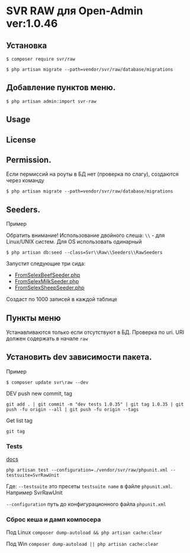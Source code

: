 SVR RAW для Open-Admin ver:1.0.46
=========================

## Установка

```
$ composer require svr/raw

$ php artisan migrate --path=vendor/svr/raw/database/migrations

```
## Добавление пунктов меню.
```
$ php artisan admin:import svr-raw

```

## Usage

[//]: # (See [wiki]&#40;http://open-admin.org/docs/en/extension-helpers&#41;)

License
------------

[//]: # (Licensed under [The MIT License &#40;GPL 3.0&#41;]&#40;LICENSE&#41;.)


## Permission.
Если пермиссий на роуты в БД нет (проверка по слагу), создаются через команду
```
$ php artisan migrate --path=vendor/svr/raw/database/migrations
```
## Seeders.

Пример

Обратить внимание!  Использование двойного слеша: `\\` - для Linux/UNIX систем. Для OS использовать одинарный
```
$ php artisan db:seed --class=Svr\\Raw\\Seeders\\RawSeeders
```

Запустит следующие три сида:
- [FromSelexBeefSeeder.php](database%2Fseeders%2FFromSelexBeefSeeder.php)
- [FromSelexMilkSeeder.php](database%2Fseeders%2FFromSelexMilkSeeder.php)
- [FromSelexSheepSeeder.php](database%2Fseeders%2FFromSelexSheepSeeder.php)

Создаст по 1000 записей в каждой таблице

## Пункты меню
Устанавливаются только если отсутствуют в БД. Проверка по uri. URI должен содержать в начале `raw`

## Установить dev зависимости пакета.

Пример
```
$ composer update svr\raw --dev
```

DEV push new commit, tag 
```
git add . | git commit -m "dev tests 1.0.35" | git tag 1.0.35 | git push -fu origin --all | git push -fu origin --tags
```

Get list tag 
```
git tag
```

### Tests
[docs](https://docs.phpunit.de/en/10.5/index.html)
```
php artisan test --configuration=./vendor/svr/raw/phpunit.xml --testsuite=SvrRawUnit
```
Где:
`--testsuite` это пресеты `testsuite name` в файле `phpunit.xml`. Например SvrRawUnit

`--configuration` путь до конфигурационного файла `phpunit.xml` 

### Сброс кеша и дамп компосера

Под Linux
`composer dump-autoload && php artisan cache:clear`

Под Win
`composer dump-autoload || php artisan cache:clear`
